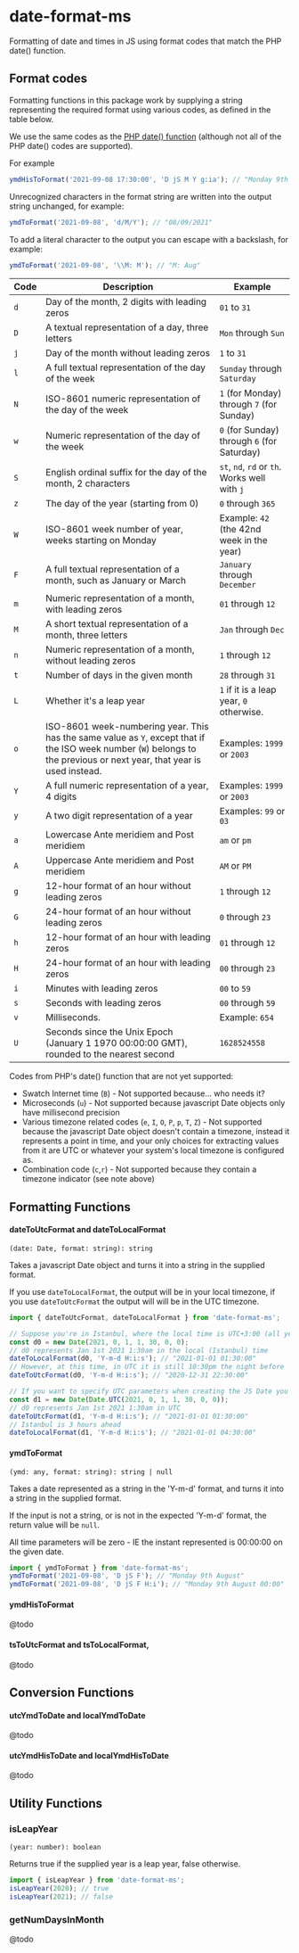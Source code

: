 # date-format-ms

Formatting of date and times in JS using format codes that match the PHP date() function.

## Format codes ##

Formatting functions in this package work by supplying a string representing the required format using various codes, as defined in the table below.

We use the same codes as the [PHP date() function](https://www.php.net/manual/en/datetime.format.php) (although not all of the PHP date() codes are supported).

For example

```js
ymdHisToFormat('2021-09-08 17:30:00', 'D jS M Y g:ia'); // "Monday 9th Aug 2021 5:30pm"
```

Unrecognized characters in the format string are written into the output string unchanged, for example:

```js
ymdToFormat('2021-09-08', 'd/M/Y'); // "08/09/2021"
```

To add a literal character to the output you can escape with a backslash, for example:

```js
ymdToFormat('2021-09-08', '\\M: M'); // "M: Aug"
```

| Code | Description | Example |
|------|-------------|---------|
|`d`|Day of the month, 2 digits with leading zeros|`01` to `31`|
|`D`|A textual representation of a day, three letters|`Mon` through `Sun`|
|`j`|Day of the month without leading zeros|`1` to `31`|
|`l`|A full textual representation of the day of the week|`Sunday` through `Saturday`|
|`N`|ISO-8601 numeric representation of the day of the week| `1` (for Monday) through `7` (for Sunday)|
|`w`|Numeric representation of the day of the week|`0` (for Sunday) through `6` (for Saturday)|
|`S`|English ordinal suffix for the day of the month, 2 characters|`st`, `nd`, `rd` or `th`. Works well with `j`|
|`z`|The day of the year (starting from 0)|`0` through `365`|
|`W`|ISO-8601 week number of year, weeks starting on Monday|Example: `42` (the 42nd week in the year)|
|`F`|A full textual representation of a month, such as January or March|`January` through `December`|
|`m`|Numeric representation of a month, with leading zeros|`01` through `12`|
|`M`|A short textual representation of a month, three letters|`Jan` through `Dec`|
|`n`|Numeric representation of a month, without leading zeros|`1` through `12`|
|`t`|Number of days in the given month|`28` through `31`|
|`L`|Whether it's a leap year|`1` if it is a leap year, `0` otherwise.|
|`o`|ISO-8601 week-numbering year. This has the same value as `Y`, except that if the ISO week number (`W`) belongs to the previous or next year, that year is used instead.|Examples: `1999` or `2003`|
|`Y`|A full numeric representation of a year, 4 digits|Examples: `1999` or `2003`|
|`y`|A two digit representation of a year|Examples: `99` or `03`|
|`a`|Lowercase Ante meridiem and Post meridiem|`am` or `pm`|
|`A`|Uppercase Ante meridiem and Post meridiem|`AM` or `PM`|
|`g`|12-hour format of an hour without leading zeros|`1` through `12`|
|`G`|24-hour format of an hour without leading zeros|`0` through `23`|
|`h`|12-hour format of an hour with leading zeros|`01` through `12`|
|`H`|24-hour format of an hour with leading zeros|`00` through `23`|
|`i`|Minutes with leading zeros|`00` to `59`|
|`s`|Seconds with leading zeros|`00` through `59`|
|`v`|Milliseconds.|Example: `654`|
|`U`|Seconds since the Unix Epoch (January 1 1970 00:00:00 GMT), rounded to the nearest second|`1628524558`|

Codes from PHP's date() function that are not yet supported:

 - Swatch Internet time (`B`) - Not supported because... who needs it?
 - Microseconds (`u`) - Not supported because javascript Date objects only have millisecond precision
 - Various timezone related codes (`e`, `I`, `O`, `P`, `p`, `T`, `Z`) - Not supported because the javascript Date object doesn't contain a timezone, instead it represents a point in time, and your only choices for extracting values from it are UTC or whatever your system's local timezone is configured as.
 - Combination code (`c`,`r`) - Not supported because they contain a timezone indicator (see note above)

## Formatting Functions ##

#### dateToUtcFormat and dateToLocalFormat

`(date: Date, format: string): string`

Takes a javascript Date object and turns it into a string in the supplied format.

If you use `dateToLocalFormat`, the output will be in your local timezone, if you use `dateToUtcFormat` the output will will be in the UTC timezone.

```js
import { dateToUtcFormat, dateToLocalFormat } from 'date-format-ms';

// Suppose you're in Istanbul, where the local time is UTC+3:00 (all year)
const d0 = new Date(2021, 0, 1, 1, 30, 0, 0);
// d0 represents Jan 1st 2021 1:30am in the local (Istanbul) time
dateToLocalFormat(d0, 'Y-m-d H:i:s'); // "2021-01-01 01:30:00"
// However, at this time, in UTC it is still 10:30pm the night before
dateToUtcFormat(d0, 'Y-m-d H:i:s'); // "2020-12-31 22:30:00"

// If you want to specify UTC parameters when creating the JS Date you can do this:
const d1 = new Date(Date.UTC(2021, 0, 1, 1, 30, 0, 0));
// d0 represents Jan 1st 2021 1:30am in UTC
dateToUtcFormat(d1, 'Y-m-d H:i:s'); // "2021-01-01 01:30:00"
// Istanbul is 3 hours ahead
dateToLocalFormat(d1, 'Y-m-d H:i:s'); // "2021-01-01 04:30:00"
```

#### ymdToFormat

`(ymd: any, format: string): string | null`

Takes a date represented as a string in the 'Y-m-d' format, and turns it into a string in the supplied format.

If the input is not a string, or is not in the expected 'Y-m-d' format, the return value will be `null`.

All time parameters will be zero - IE the instant represented is 00:00:00 on the given date.

```js
import { ymdToFormat } from 'date-format-ms';
ymdToFormat('2021-09-08', 'D jS F'); // "Monday 9th August"
ymdToFormat('2021-09-08', 'D jS F H:i'); // "Monday 9th August 00:00"
```

#### ymdHisToFormat

@todo


#### tsToUtcFormat and tsToLocalFormat,

@todo

## Conversion Functions

#### utcYmdToDate and localYmdToDate

@todo

#### utcYmdHisToDate and localYmdHisToDate

@todo

## Utility Functions

### isLeapYear

`(year: number): boolean`

Returns true if the supplied year is a leap year, false otherwise.

```js
import { isLeapYear } from 'date-format-ms';
isLeapYear(2020); // true
isLeapYear(2021); // false
```

### getNumDaysInMonth

@todo

